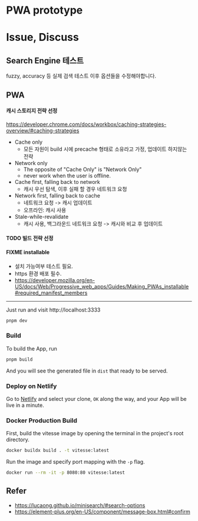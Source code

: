 # PWA prototype

# Issue, Discuss
## Search Engine 테스트
fuzzy, accuracy 등 실제 검색 테스트 이후 옵션들을 수정해야합니다.

## PWA
#### 캐시 스토리지 전략 선정
https://developer.chrome.com/docs/workbox/caching-strategies-overview/#caching-strategies
- Cache only
  - 모든 자원이 build 시에 precache 형태로 소유라고 가정, 업데이트 하지않는 전략
- Network only
  - The opposite of "Cache Only" is "Network Only"
  - never work when the user is offline.
- Cache first, falling back to network
  - 캐시 우선 탐색, 이후 실패 할 경우 네트워크 요청
- Network first, falling back to cache
  - 네트워크 요청 -> 캐시 업데이트
  - 오프라인: 캐시 사용
- Stale-while-revalidate
  - 캐시 사용, 백그라운드 네트워크 요청 -> 캐시와 비교 후 업데이트

#### TODO 빌드 전략 선정
#### FIXME installable 
- 설치 가능여부 테스트 필요.
- https 환경 배포 필수.
- https://developer.mozilla.org/en-US/docs/Web/Progressive_web_apps/Guides/Making_PWAs_installable#required_manifest_members

----- 
Just run and visit http://localhost:3333

```bash
pnpm dev
```

### Build

To build the App, run

```bash
pnpm build
```

And you will see the generated file in `dist` that ready to be served.

### Deploy on Netlify

Go to [Netlify](https://app.netlify.com/start) and select your clone, `OK` along the way, and your App will be live in a minute.

### Docker Production Build

First, build the vitesse image by opening the terminal in the project's root directory.

```bash
docker buildx build . -t vitesse:latest
```

Run the image and specify port mapping with the `-p` flag.

```bash
docker run --rm -it -p 8080:80 vitesse:latest
```


## Refer
- https://lucaong.github.io/minisearch/#search-options
- https://element-plus.org/en-US/component/message-box.html#confirm